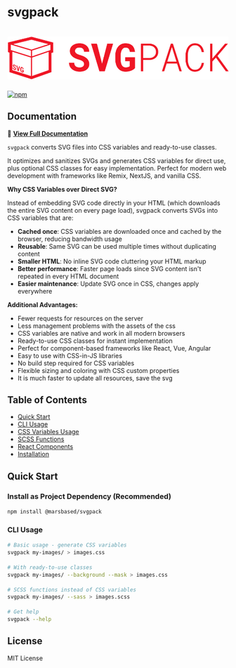 # svgpack

# [![svgpack](https://raw.githubusercontent.com/MarsBased/svgpack/main/docs/svgpack-logo.png)](https://www.npmjs.com/package/@marsbased/svgpack)

[![npm](https://img.shields.io/npm/v/@marsbased/svgpack.svg?style=flat-square)](https://www.npmjs.com/package/@marsbased/svgpack)

## Documentation

📖 **[View Full Documentation](https://marsbased.github.io/svgpack/)**

`svgpack` converts SVG files into CSS variables and ready-to-use classes.

It optimizes and sanitizes SVGs and generates CSS variables for direct use, plus optional CSS classes for easy implementation. Perfect for modern web development with frameworks like Remix, NextJS, and vanilla CSS.

**Why CSS Variables over Direct SVG?**

Instead of embedding SVG code directly in your HTML (which downloads the entire SVG content on every page load), svgpack converts SVGs into CSS variables that are:

- **Cached once**: CSS variables are downloaded once and cached by the browser, reducing bandwidth usage
- **Reusable**: Same SVG can be used multiple times without duplicating content
- **Smaller HTML**: No inline SVG code cluttering your HTML markup
- **Better performance**: Faster page loads since SVG content isn't repeated in every HTML document
- **Easier maintenance**: Update SVG once in CSS, changes apply everywhere

**Additional Advantages:**

- Fewer requests for resources on the server
- Less management problems with the assets of the css
- CSS variables are native and work in all modern browsers
- Ready-to-use CSS classes for instant implementation
- Perfect for component-based frameworks like React, Vue, Angular
- Easy to use with CSS-in-JS libraries
- No build step required for CSS variables
- Flexible sizing and coloring with CSS custom properties
- It is much faster to update all resources, save the svg

## Table of Contents

- [Quick Start](https://marsbased.github.io/svgpack/quick-start/)
- [CLI Usage](https://marsbased.github.io/svgpack/cli-usage/)
- [CSS Variables Usage](https://marsbased.github.io/svgpack/css-variables/)
- [SCSS Functions](https://marsbased.github.io/svgpack/scss-functions/)
- [React Components](https://marsbased.github.io/svgpack/react-components/)
- [Installation](https://marsbased.github.io/svgpack/installation/)

## Quick Start

### Install as Project Dependency (Recommended)

```bash
npm install @marsbased/svgpack
```

### CLI Usage

```bash
# Basic usage - generate CSS variables
svgpack my-images/ > images.css

# With ready-to-use classes
svgpack my-images/ --background --mask > images.css

# SCSS functions instead of CSS variables
svgpack my-images/ --sass > images.scss

# Get help
svgpack --help
```

## License

MIT License